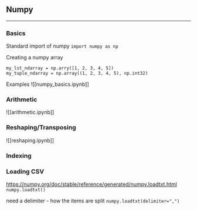 ## Numpy
***

### Basics

Standard import of numpy
`import numpy as np`

Creating a numpy array
```
my_lst_ndarray = np.arry([1, 2, 3, 4, 5])
my_tuple_ndarray = np.array((1, 2, 3, 4, 5), np.int32)
```

Examples
![[numpy_basics.ipynb]]

### Arithmetic
![[arithmetic.ipynb]]

### Reshaping/Transposing
![[reshaping.ipynb]]

### Indexing


### Loading CSV
https://numpy.org/doc/stable/reference/generated/numpy.loadtxt.html
`numpy.loadtxt()`

need a delimiter - how the items are split
`numpy.loadtxt(delimiter=",")`